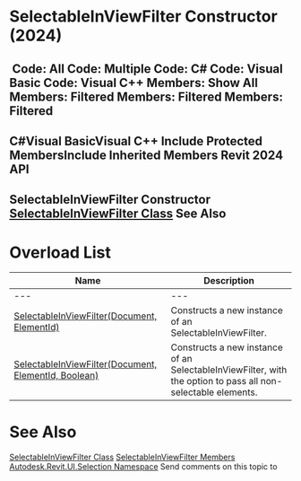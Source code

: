 # SelectableInViewFilter Constructor (2024)

﻿
 Code: All Code: Multiple Code: C# Code: Visual Basic Code: Visual C++  Members: Show All Members: Filtered Members: Filtered Members: Filtered   
---  
C#Visual BasicVisual C++
Include Protected MembersInclude Inherited Members
Revit 2024 API  
---  
SelectableInViewFilter Constructor   
[SelectableInViewFilter Class](4def5498-f47f-870c-ea25-0408b6603dac.md "SelectableInViewFilter Class") See Also  
---  
# Overload List
| Name | Description |
| --- | --- |
| --- | --- | --- |
| [SelectableInViewFilter(Document, ElementId)](c1edf8ba-2d99-78cf-ab50-e1e0de4006f3.md "SelectableInViewFilter Constructor \(Document, ElementId\)") | Constructs a new instance of an SelectableInViewFilter. |
| [SelectableInViewFilter(Document, ElementId, Boolean)](34a7e09c-5733-6062-c155-00e823708b54.md "SelectableInViewFilter Constructor \(Document, ElementId, Boolean\)") | Constructs a new instance of an SelectableInViewFilter, with the option to pass all non-selectable elements. |

# See Also
[SelectableInViewFilter Class](4def5498-f47f-870c-ea25-0408b6603dac.md "SelectableInViewFilter Class")
[SelectableInViewFilter Members](a76a9579-a58e-97d7-2501-40b91629b4ab.md "SelectableInViewFilter Members")
[Autodesk.Revit.UI.Selection Namespace](11785869-cc9e-03fc-97db-767a59af10a1.md "Autodesk.Revit.UI.Selection Namespace")
Send comments on this topic to 
